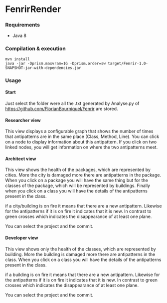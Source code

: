 # FenrirRender

### Requirements  
  
 - Java 8
 
### Compilation & execution
 
    mvn install
    java -jar -Dprism.maxvram=1G -Dprism.order=sw target/Fenrir-1.0-SNAPSHOT-jar-with-dependencies.jar
    
   
  
### Usage  
  
#### Start
 
Just select the folder were all the .txt generated by Analyse.py of https://github.com/FlorianBourniquel/Fenrir  are stored.
 
#### Researcher view

This view displays a configurable graph that shows the number of times that antipatterns are in the same place (Class, Method, Line).
You can click on a node to display information about this antipattern. 
If you click on two linked nodes, you will get information on where the two antipatterns meet.

#### Architect view

This view shows the health of the packages, which are represented by cities. More the city is damaged more there are antipatterns in the package.
When you click on a package you will have the same thing but for the classes of the package, which will be represented by buildings.
Finally when you click on a class you will have the details of the antipatterns present in the class.

if a city/building is on fire it means that there are a new antipattern. Likewise for the antipatterns if it is on fire it indicates that it is new.
In contrast to green crosses which indicates the disappearance of at least one plane.

You can select the project and the commit.

#### Developer view

This view shows only the health of the classes, which are represented by building. More the building is damaged more there are antipatterns in the class.
When you click on a class you will have the details of the antipatterns present in the class.

if a building is on fire it means that there are a new antipattern. Likewise for the antipatterns if it is on fire it indicates that it is new.
In contrast to green crosses which indicates the disappearance of at least one plane.

You can select the project and the commit.
